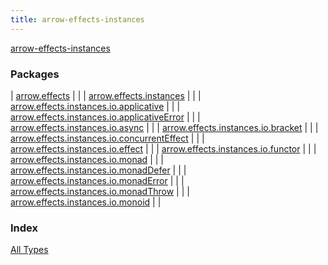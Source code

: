 ```yaml
---
title: arrow-effects-instances
---
```


[arrow-effects-instances](./index.html)

### Packages

| [arrow.effects](arrow.effects/index.html) |  |
| [arrow.effects.instances](arrow.effects.instances/index.html) |  |
| [arrow.effects.instances.io.applicative](arrow.effects.instances.io.applicative/index.html) |  |
| [arrow.effects.instances.io.applicativeError](arrow.effects.instances.io.applicative-error/index.html) |  |
| [arrow.effects.instances.io.async](arrow.effects.instances.io.async/index.html) |  |
| [arrow.effects.instances.io.bracket](arrow.effects.instances.io.bracket/index.html) |  |
| [arrow.effects.instances.io.concurrentEffect](arrow.effects.instances.io.concurrent-effect/index.html) |  |
| [arrow.effects.instances.io.effect](arrow.effects.instances.io.effect/index.html) |  |
| [arrow.effects.instances.io.functor](arrow.effects.instances.io.functor/index.html) |  |
| [arrow.effects.instances.io.monad](arrow.effects.instances.io.monad/index.html) |  |
| [arrow.effects.instances.io.monadDefer](arrow.effects.instances.io.monad-defer/index.html) |  |
| [arrow.effects.instances.io.monadError](arrow.effects.instances.io.monad-error/index.html) |  |
| [arrow.effects.instances.io.monadThrow](arrow.effects.instances.io.monad-throw/index.html) |  |
| [arrow.effects.instances.io.monoid](arrow.effects.instances.io.monoid/index.html) |  |

### Index

[All Types](alltypes/index.html)